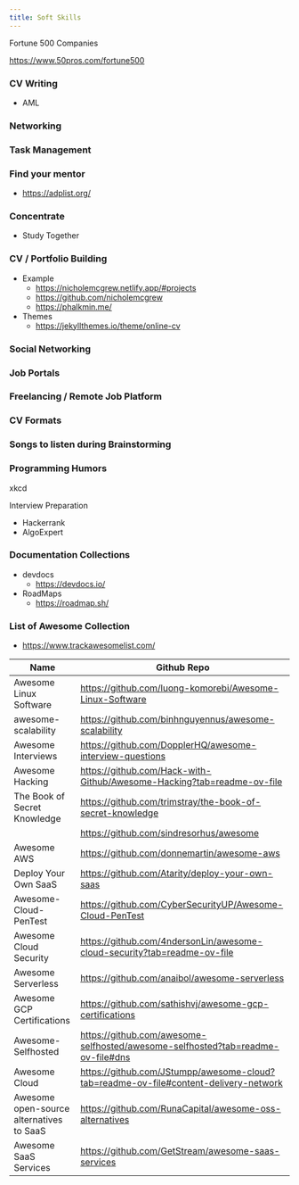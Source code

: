 ```yaml
---
title: Soft Skills
---
```


Fortune 500 Companies

https://www.50pros.com/fortune500

### CV Writing 

- AML 

### Networking 

### Task Management 


### Find your mentor 

- https://adplist.org/


### Concentrate

- Study Together 

### CV / Portfolio Building 

- Example 
  - https://nicholemcgrew.netlify.app/#projects
  - https://github.com/nicholemcgrew
  - https://phalkmin.me/
- Themes 
  - https://jekyllthemes.io/theme/online-cv

### Social Networking 

### Job Portals

### Freelancing / Remote Job Platform

### CV Formats

### Songs to listen during Brainstorming

### Programming Humors

xkcd

Interview Preparation 
- Hackerrank
- AlgoExpert

### Documentation Collections

- devdocs 
  - https://devdocs.io/
- RoadMaps
  - https://roadmap.sh/


### List of Awesome Collection

- https://www.trackawesomelist.com/

| Name                                     | Github Repo                                                                          |
|------------------------------------------|--------------------------------------------------------------------------------------|
| Awesome Linux Software                   | https://github.com/luong-komorebi/Awesome-Linux-Software                             |
| awesome-scalability                      | https://github.com/binhnguyennus/awesome-scalability                                 |
| Awesome Interviews                       | https://github.com/DopplerHQ/awesome-interview-questions                             |
| Awesome Hacking                          | https://github.com/Hack-with-Github/Awesome-Hacking?tab=readme-ov-file               |
| The Book of Secret Knowledge             | https://github.com/trimstray/the-book-of-secret-knowledge                            |
|                                          | https://github.com/sindresorhus/awesome                                              |
| Awesome AWS                              | https://github.com/donnemartin/awesome-aws                                           |
| Deploy Your Own SaaS                     | https://github.com/Atarity/deploy-your-own-saas                                      |
| Awesome-Cloud-PenTest                    | https://github.com/CyberSecurityUP/Awesome-Cloud-PenTest                             |
| Awesome Cloud Security                   | https://github.com/4ndersonLin/awesome-cloud-security?tab=readme-ov-file             |
| Awesome Serverless                       | https://github.com/anaibol/awesome-serverless                                        |
| Awesome GCP Certifications               | https://github.com/sathishvj/awesome-gcp-certifications                              |
| Awesome-Selfhosted                       | https://github.com/awesome-selfhosted/awesome-selfhosted?tab=readme-ov-file#dns      |
| Awesome Cloud                            | https://github.com/JStumpp/awesome-cloud?tab=readme-ov-file#content-delivery-network |
| Awesome open-source alternatives to SaaS | https://github.com/RunaCapital/awesome-oss-alternatives                              |
| Awesome SaaS Services                    | https://github.com/GetStream/awesome-saas-services                                   |
